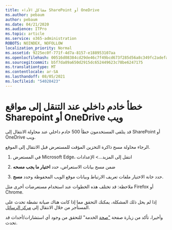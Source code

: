 ```yaml
---
title: مشاكل الأداء SharePoint أو OneDrive
ms.author: pebaum
author: pebaum
ms.date: 04/21/2020
ms.audience: ITPro
ms.topic: article
ms.service: o365-administration
ROBOTS: NOINDEX, NOFOLLOW
localization_priority: Normal
ms.assetid: 9225ec0f-771f-4d7a-8157-e188953107aa
ms.openlocfilehash: 00516d08384cd29de46c7f49bcd673f285d56a8c349fc2adefa5ea2173abd7b6
ms.sourcegitcommit: b5f7da89a650d2915dc652449623c78be6247175
ms.translationtype: MT
ms.contentlocale: ar-SA
ms.lasthandoff: 08/05/2021
ms.locfileid: "54028423"
---
```

# <a name="internal-server-error-when-navigating-to-sharepoint-or-onedrive-sites"></a>خطأ خادم داخلي عند التنقل إلى مواقع Sharepoint أو OneDrive ويب

قد يتلقى المستخدمون خطأ 500 خادم داخلي عند محاولة الانتقال إلى SharePoint أو OneDrive ويب. 

الرجاء محاولة مسح ذاكرة التخزين المؤقت للمستعرض قبل الانتقال إلى الموقع.


1. في المستعرض Microsoft Edge، انتقل إلى المزيد...> الإعدادات

2. ضمن مسح بيانات الاستعراض، حدد **اختيار ما يجب مسحه**

3. حدد خانة الاختيار ملفات تعريف الارتباط وبيانات موقع الويب المحفوظة وحدد **مسح**.

ملاحظة: قد تختلف هذه الخطوات عند استخدام مستعرضات أخرى مثل Firefox أو Chrome.

إذا لم يحل ذلك المشكلة، يمكنك التحقق مما إذا كانت هناك صيانة نشطة تحدث على المستأجر من خلال الانتقال إلى [مركز الرسائل](https://portal.office.com/adminportal/home#/MessageCenter).

وأخيرا، تأكد من زيارة صفحة ["صحة](https://portal.office.com/adminportal/home#/servicehealth) الخدمة" للتحقق من وجود أي استشارات/أحداث قد تحدث.

